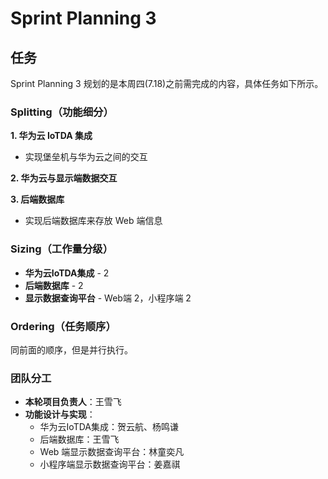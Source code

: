 # Sprint Planning 3

## 任务

Sprint Planning 3 规划的是本周四(7.18)之前需完成的内容，具体任务如下所示。

### Splitting（功能细分）

**1. 华为云 IoTDA 集成**

  - 实现堡垒机与华为云之间的交互

**2. 华为云与显示端数据交互**

**3. 后端数据库**

  - 实现后端数据库来存放 Web 端信息

### Sizing（工作量分级）

- **华为云IoTDA集成** - 2
- **后端数据库** - 2
- **显示数据查询平台** - Web端 2，小程序端 2

### Ordering（任务顺序）

同前面的顺序，但是并行执行。

### 团队分工

- **本轮项目负责人**：王雪飞
- **功能设计与实现**：
  - 华为云IoTDA集成：贺云航、杨鸣谦
  - 后端数据库：王雪飞
  - Web 端显示数据查询平台：林童奕凡
  - 小程序端显示数据查询平台：姜嘉祺
